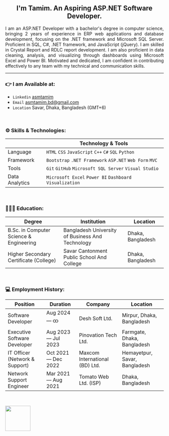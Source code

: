 <h2 align="center">I'm Tamim. An Aspiring ASP.NET Software Developer. </h2>

<p align="justify">
I am an ASP.NET Developer with a bachelor's degree in computer science, bringing 2 years of experience in ERP web applications and database development, focusing on the .NET framework and Microsoft SQL Server. Proficient in SQL, C#, .NET framework, and JavaScript (jQuery). I am skilled in Crystal Report and RDLC report development. I am also proficient in data cleaning, analysis, and visualizing through dashboards using Microsoft Excel and Power BI. Motivated and dedicated, I am confident in contributing effectively to any team with my technical and communication skills.
</p>

<hr>

### 👉 I am Available at:

- `Linkedin` <a href="https://linkedin.com/in/asmtamim">asmtamim</a>
- `Email` <a href="mailto:asmtamim.bd@gmail.com">asmtamim.bd@gmail.com</a>
- `Location` Savar, Dhaka, Bangladesh (GMT+6)

<br>


### ⚙️ Skills & Technologies:

|                 | Technology & Tools                                       |
| --------------- | -------------------------------------------------------- | 
| Language        | `HTML` `CSS` `JavaScript` `C++` `C#` `SQL` `Python`      | 
| Framework       | `Bootstrap` `.NET Framework` `ASP.NET` `Web Form` `MVC`  | 
| Tools           | `Git` `GitHub` `Microsoft SQL Server` `Visual Studio`    | 
| Data Analytics  | `Microsoft Excel` `Power BI` `Dashboard Visualization`   | 

<br>


### 👨🏻‍🎓 Education:

| Degree                                      | Institution                                         | Location             |
| ------------------------------------------- | --------------------------------------------------- | -------------------- |
| B.Sc. in Computer Science & Engineering     | Bangladesh University of Business And Technology    | Dhaka, Bangladesh    |
| Higher Secondary Certificate (College)      | Savar Cantonment Public School And College          | Dhaka, Bangladesh    |

<br>


### 💻 Employment History:

| Position                        | Duration               | Company                          | Location                       |
| ------------------------------- | ---------------------- | -------------------------------- | ------------------------------ |
| Software Developer              | Aug 2024 — ထ          | Desh Soft Ltd.                   | Mirpur, Dhaka, Bangladesh      |
| Executive Software Developer    | Aug 2023 — Jul 2023    | Pinovation Tech Ltd.             | Farmgate, Dhaka, Bangladesh    |
| IT Officer (Network & Support)  | Oct 2021 — Dec 2022    | Maxcom International (BD) Ltd.   | Hemayetpur, Savar, Bangladesh  |
| Network Support Engineer        | Mar 2021 — Aug 2021    | Tomato Web Ltd. (ISP)            | Dhaka, Bangladesh              |

<br>


<a href="https://leetcode.com/asmtamim" target="_blank"><img align="center" src="https://assets.leetcode.com/static_assets/public/images/LeetCode_Sharing.png" height="80" /></a> 
